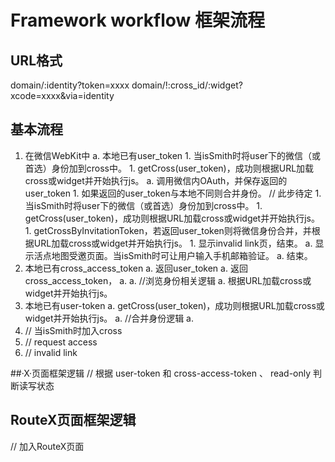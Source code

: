 # Framework workflow 框架流程

## URL格式
domain/:identity?token=xxxx
domain/!:cross\_id/:widget?xcode=xxxx&via=identity

## 基本流程
1. 在微信WebKit中
    a. 本地已有user\_token
        1. 当isSmith时将user下的微信（或首选）身份加到cross中。
        1. getCross(user\_token)，成功则根据URL加载cross或widget并开始执行js。
    a. 调用微信内OAuth，并保存返回的user\_token
        1. 如果返回的user\_token与本地不同则合并身份。        // 此步待定
        1. 当isSmith时将user下的微信（或首选）身份加到cross中。
        1. getCross(user\_token)，成功则根据URL加载cross或widget并开始执行js。
        1. getCrossByInvitationToken，若返回user\_token则将微信身份合并，并根据URL加载cross或widget并开始执行js。
        1. 显示invalid link页，结束。
    a. 显示活点地图受邀页面。当isSmith时可让用户输入手机邮箱验证。
    a. 结束。
1. 本地已有cross\_access\_token
    a. 返回user\_token
    a. 返回cross\_access\_token，
    a. 
    a. //浏览身份相关逻辑
    a. 根据URL加载cross或widget并开始执行js。
1. 本地已有user-token
    a. getCross(user\_token)，成功则根据URL加载cross或widget并开始执行js。
    a. //合并身份逻辑
    a. 
1. // 当isSmith时加入cross
1. // request access
1. // invalid link

##·X·页面框架逻辑
// 根据 user-token 和 cross-access-token 、 read-only 判断读写状态

## RouteX页面框架逻辑
// 加入RouteX页面
